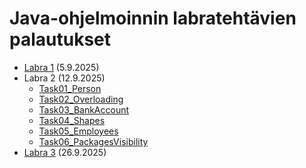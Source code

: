 # Java-ohjelmoinnin labratehtävien palautukset

 - [Labra 1](https://github.com/basap/java-perusteet-labrat/blob/main/Labra1/src/Labra1.java) (5.9.2025)
 - Labra 2 (12.9.2025)
    - [Task01_Person](https://github.com/basap/java-perusteet-labrat/tree/main/Labra2/Task01_Person/src/fi/viikko2/task01)
    - [Task02_Overloading](https://github.com/basap/java-perusteet-labrat/tree/main/Labra2/Task02_Overloading/src/fi/viikko2/task02)
    - [Task03_BankAccount](https://github.com/basap/java-perusteet-labrat/tree/main/Labra2/Task03_BankAccount/src/fi/viikko2/task03)
    - [Task04_Shapes](https://github.com/basap/java-perusteet-labrat/tree/main/Labra2/Task04_Shapes/src/fi/viikko2/task04)
    - [Task05_Employees](https://github.com/basap/java-perusteet-labrat/tree/main/Labra2/Task05_Employees/src/fi/viikko2/task05)
    - [Task06_PackagesVisibility](https://github.com/basap/java-perusteet-labrat/tree/main/Labra2/Task06_PackagesVisibility/src/fi/viikko2/task06)
 - [Labra 3](https://github.com/basap/java-perusteet-labrat/blob/main/Labra3/src/Labra3.java) (26.9.2025)
